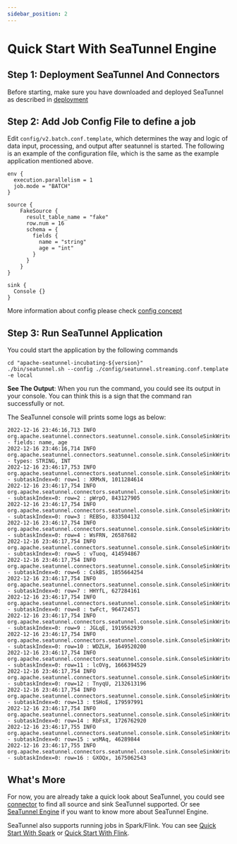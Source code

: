 ```yaml
---
sidebar_position: 2
---
```


# Quick Start With SeaTunnel Engine

## Step 1: Deployment SeaTunnel And Connectors

Before starting, make sure you have downloaded and deployed SeaTunnel as described in [deployment](deployment.md)

## Step 2: Add Job Config File to define a job

Edit `config/v2.batch.conf.template`, which determines the way and logic of data input, processing, and output after seatunnel is started.
The following is an example of the configuration file, which is the same as the example application mentioned above.

```hocon
env {
  execution.parallelism = 1
  job.mode = "BATCH"
}

source {
    FakeSource {
      result_table_name = "fake"
      row.num = 16
      schema = {
        fields {
          name = "string"
          age = "int"
        }
      }
    }
}

sink {
  Console {}
}

```

More information about config please check [config concept](../../concept/config.md)

## Step 3: Run SeaTunnel Application

You could start the application by the following commands

```shell
cd "apache-seatunnel-incubating-${version}"
./bin/seatunnel.sh --config ./config/seatunnel.streaming.conf.template -e local

```

**See The Output**: When you run the command, you could see its output in your console. You can think this
is a sign that the command ran successfully or not.

The SeaTunnel console will prints some logs as below:

```shell
2022-12-16 23:46:16,713 INFO  org.apache.seatunnel.connectors.seatunnel.console.sink.ConsoleSinkWriter - fields: name, age
2022-12-16 23:46:16,714 INFO  org.apache.seatunnel.connectors.seatunnel.console.sink.ConsoleSinkWriter - types: STRING, INT
2022-12-16 23:46:17,753 INFO  org.apache.seatunnel.connectors.seatunnel.console.sink.ConsoleSinkWriter - subtaskIndex=0: row=1 : XRMxN, 1011284614
2022-12-16 23:46:17,754 INFO  org.apache.seatunnel.connectors.seatunnel.console.sink.ConsoleSinkWriter - subtaskIndex=0: row=2 : pWrpO, 843127905
2022-12-16 23:46:17,754 INFO  org.apache.seatunnel.connectors.seatunnel.console.sink.ConsoleSinkWriter - subtaskIndex=0: row=3 : REBSo, 833504132
2022-12-16 23:46:17,754 INFO  org.apache.seatunnel.connectors.seatunnel.console.sink.ConsoleSinkWriter - subtaskIndex=0: row=4 : WsFRN, 26587682
2022-12-16 23:46:17,754 INFO  org.apache.seatunnel.connectors.seatunnel.console.sink.ConsoleSinkWriter - subtaskIndex=0: row=5 : vTuoq, 414594867
2022-12-16 23:46:17,754 INFO  org.apache.seatunnel.connectors.seatunnel.console.sink.ConsoleSinkWriter - subtaskIndex=0: row=6 : CskBS, 1855664254
2022-12-16 23:46:17,754 INFO  org.apache.seatunnel.connectors.seatunnel.console.sink.ConsoleSinkWriter - subtaskIndex=0: row=7 : HHYfL, 627284161
2022-12-16 23:46:17,754 INFO  org.apache.seatunnel.connectors.seatunnel.console.sink.ConsoleSinkWriter - subtaskIndex=0: row=8 : twFct, 964724571
2022-12-16 23:46:17,754 INFO  org.apache.seatunnel.connectors.seatunnel.console.sink.ConsoleSinkWriter - subtaskIndex=0: row=9 : JGLqE, 1919562939
2022-12-16 23:46:17,754 INFO  org.apache.seatunnel.connectors.seatunnel.console.sink.ConsoleSinkWriter - subtaskIndex=0: row=10 : WDZLH, 1649520200
2022-12-16 23:46:17,754 INFO  org.apache.seatunnel.connectors.seatunnel.console.sink.ConsoleSinkWriter - subtaskIndex=0: row=11 : lcOVg, 1666394529
2022-12-16 23:46:17,754 INFO  org.apache.seatunnel.connectors.seatunnel.console.sink.ConsoleSinkWriter - subtaskIndex=0: row=12 : TnyqU, 2132613196
2022-12-16 23:46:17,754 INFO  org.apache.seatunnel.connectors.seatunnel.console.sink.ConsoleSinkWriter - subtaskIndex=0: row=13 : tSHoE, 179597991
2022-12-16 23:46:17,754 INFO  org.apache.seatunnel.connectors.seatunnel.console.sink.ConsoleSinkWriter - subtaskIndex=0: row=14 : RbFsX, 1726762920
2022-12-16 23:46:17,755 INFO  org.apache.seatunnel.connectors.seatunnel.console.sink.ConsoleSinkWriter - subtaskIndex=0: row=15 : wsMAq, 46289844
2022-12-16 23:46:17,755 INFO  org.apache.seatunnel.connectors.seatunnel.console.sink.ConsoleSinkWriter - subtaskIndex=0: row=16 : GXOQx, 1675062543
```

## What's More

For now, you are already take a quick look about SeaTunnel, you could see [connector](../../connector-v2/source/FakeSource.md) to find all
source and sink SeaTunnel supported. Or see [SeaTunnel Engine](../../seatunnel-engine/about.md) if you want to know more about SeaTunnel Engine.

SeaTunnel also supports running jobs in Spark/Flink. You can see [Quick Start With Spark](quick-start-spark.md) or [Quick Start With Flink](quick-start-flink.md).
